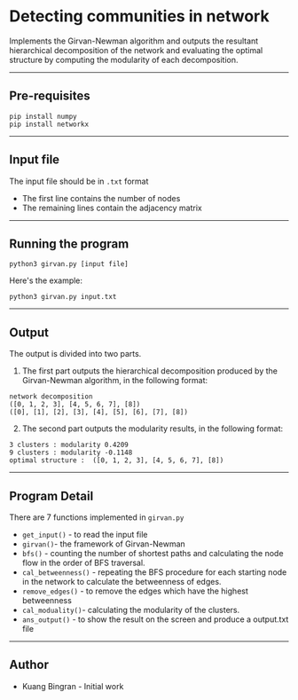 # Detecting communities in network
Implements the Girvan-Newman algorithm and outputs the resultant hierarchical decomposition of the network and evaluating the optimal structure by computing the modularity of each decomposition.

* * *

## Pre-requisites
```
pip install numpy
pip install networkx
```
* * *
## Input file
The input file should be in `.txt` format
* The first line contains the number of nodes
* The remaining lines contain the adjacency matrix

* * *
## Running the program
```
python3 girvan.py [input file]
```
Here's the example:
```
python3 girvan.py input.txt
```

* * *
## Output
The output is divided into two parts.
1. The first part outputs the hierarchical decomposition produced by the Girvan-Newman algorithm, in the following format:
```
network decomposition
([0, 1, 2, 3], [4, 5, 6, 7], [8])
([0], [1], [2], [3], [4], [5], [6], [7], [8])
```

2.  The second part outputs the modularity results, in the following format:
```
3 clusters : modularity 0.4209
9 clusters : modularity -0.1148
optimal structure :  ([0, 1, 2, 3], [4, 5, 6, 7], [8])
```

* * *
## Program Detail
There are 7 functions implemented in `girvan.py`
* `get_input()` - to read the input file
* `girvan()`- the framework of Girvan-Newman
* `bfs()` - counting the number of shortest paths and calculating the node flow in the order of BFS traversal.
* `cal_betweenness()` - repeating the BFS procedure for each starting node in the network to calculate the betweenness of edges.
* `remove_edges()` - to remove the edges which have the highest betweenness
* `cal_moduality()`- calculating the modularity of the clusters.
* `ans_output()` - to show the result on the screen and produce a output.txt file

* * *
## Author
* Kuang Bingran - Initial work
